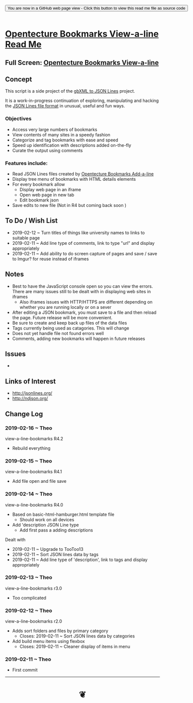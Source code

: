 
<span style=display:none; >[You are now in a GitHub source code view - click this link to view Read Me file as a web page]( https://opentecture.github.io/mindmapping/#sandbox/opentecture-bookmarks/view-a-line-bookmarks/README.md "View file as a web page." ) </span>

<div><input type=button class = 'btn btn-secondary btn-sm' onclick="window.location.href='https://github.com/opentecture/mindmapping/tree/master/sandbox/opentecture-bookmarks/view-a-line-bookmarks'";
value='You are now in a GitHub web page view - Click this button to view this read me file as source code' ></div>

<br>

# [Opentecture Bookmarks View-a-line Read Me]( #sandbox/opentecture-bookmarks/view-a-line-bookmarks/README.md )

<!--
<iframe src=https://opentecture.github.io/mindmapping/sandbox/opentecture-bookmarks/view-a-line/sandbox/opentecture-bookmarks/view-a-line=-bookmarks/ width=100% height=500px >Iframes are not viewable in GitHub source code views</iframe>
_sandbox/opentecture-bookmarks/view-a-line.html_
-->

## Full Screen: [Opentecture Bookmarks View-a-line]( https://opentecture.github.io/mindmapping/sandbox/opentecture-bookmarks/view-a-line-bookmarks/index.html )


## Concept

This script is a side project of the [gbXML to JSON Lines]( https://www.ladybug.tools/spider/#sandbox/gbxml-to-json-lines/README.md) project.

It is a work-in-progress continuation of exploring, manipulating and hacking the [JSON Lines file format]( http://jsonlines.org/ ) in unusual, useful and fun ways.


### Objectives
* Access very large numbers of bookmarks
* View contents of many sites in a speedy fashion
* Categorize and tag bookmarks with ease and speed
* Speed up identification with descriptions added on-the-fly
* Curate the output using comments

### Features include:

* Read JSON Lines files created by [Opentecture Bookmarks Add-a-line]( https://opentecture.github.io/mindmapping/#sandbox/opentecture-bookmarks/add-a-line-bookmarks/README.md )
* Display tree menu of bookmarks with HTML details elements
* For every bookmark allow
	* Display web page in an iframe
	* Open web page in new tab
	* Edit bookmark json
* Save edits to new file (Not in R4 but coming back soon )


## To Do / Wish List

* 2019-02-12 ~ Turn titles of things like university names to links to suitable page
* 2019-02-11 ~ Add line type of comments, link to type "url" and display appropriately
* 2019-02-11 ~ Add ability to do screen capture of pages and save / save to Imgur? for reuse instead of iframes


## Notes

* Best to have the JavaScript console open so you can view the errors. There are many issues still to be dealt with in displaying web sites in iframes
	* Also iframes issues with HTTP/HTTPS are different depending on whether you are running locally or on a sever
* After editing a JSON bookmark, you must save to a file and then reload the page. Future release will be more convenient.
* Be sure to create and keep back up files of the data files
* Tags currently being used as catagories. This will change
* Does not yet handle file not found errors well
* Comments, adding new bookmarks will happen in future releases

## Issues

*

## Links of Interest

* http://jsonlines.org/
* http://ndjson.org/

## Change Log

### 2019-02-16 ~ Theo

view-a-line-bookmarks R4.2
* Rebuild everything


### 2019-02-15 ~ Theo

view-a-line-bookmarks R4.1
* Add file open and file save


### 2019-02-14 ~ Theo


view-a-line-bookmarks R4.0

* Based on basic-html-hamburger.html template file
	* Should work on all devices
* Add 'description JSON Line type
	* Add first pass a adding descriptions

Dealt with
* 2019-02-11 ~ Upgrade to TooToo13
* 2019-02-11 ~ Sort JSON lines data by tags
* 2019-02-11 ~ Add line type of 'description', link to tags and display appropriately


### 2019-02-13 ~ Theo

view-a-line-bookmarks r3.0

* Too complicated

### 2019-02-12 ~ Theo

view-a-line-bookmarks r2.0

* Adds sort folders and files by primary category
	* Closes: 2019-02-11 ~ Sort JSON lines data by categories
* Add build menu items using flexbox
	* Closes: 2019-02-11 ~ Cleaner display of items in menu


### 2019-02-11 ~ Theo

* First commit


***

# <center title="hello!" ><a href=javascript:window.scrollTo(0,0); style=text-decoration:none; > ❦ </a></center>
